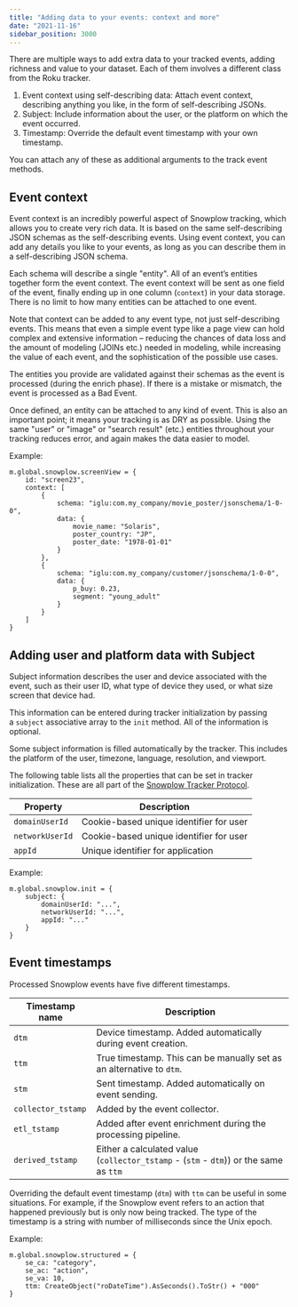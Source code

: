 ```yaml
---
title: "Adding data to your events: context and more"
date: "2021-11-16"
sidebar_position: 3000
---
```


There are multiple ways to add extra data to your tracked events, adding richness and value to your dataset. Each of them involves a different class from the Roku tracker.

1. Event context using self-describing data: Attach event context, describing anything you like, in the form of self-describing JSONs.
2. Subject: Include information about the user, or the platform on which the event occurred.
3. Timestamp: Override the default event timestamp with your own timestamp.

You can attach any of these as additional arguments to the track event methods.

## Event context

Event context is an incredibly powerful aspect of Snowplow tracking, which allows you to create very rich data. It is based on the same self-describing JSON schemas as the self-describing events. Using event context, you can add any details you like to your events, as long as you can describe them in a self-describing JSON schema.

Each schema will describe a single "entity". All of an event’s entities together form the event context. The event context will be sent as one field of the event, finally ending up in one column (`context`) in your data storage. There is no limit to how many entities can be attached to one event.

Note that context can be added to any event type, not just self-describing events. This means that even a simple event type like a page view can hold complex and extensive information – reducing the chances of data loss and the amount of modeling (JOINs etc.) needed in modeling, while increasing the value of each event, and the sophistication of the possible use cases.

The entities you provide are validated against their schemas as the event is processed (during the enrich phase). If there is a mistake or mismatch, the event is processed as a Bad Event.

Once defined, an entity can be attached to any kind of event. This is also an important point; it means your tracking is as DRY as possible. Using the same "user" or "image" or "search result" (etc.) entities throughout your tracking reduces error, and again makes the data easier to model.

Example:

```brightscript
m.global.snowplow.screenView = {
    id: "screen23",
    context: [
        {
            schema: "iglu:com.my_company/movie_poster/jsonschema/1-0-0",
            data: {
                movie_name: "Solaris",
                poster_country: "JP",
                poster_date: "1978-01-01"
            }
        },
        {
            schema: "iglu:com.my_company/customer/jsonschema/1-0-0",
            data: {
                p_buy: 0.23,
                segment: "young_adult"
            }
        }
    ]
}
```

## Adding user and platform data with Subject

Subject information describes the user and device associated with the event, such as their user ID, what type of device they used, or what size screen that device had.

This information can be entered during tracker initialization by passing a `subject` associative array to the `init` method. All of the information is optional.

Some subject information is filled automatically by the tracker. This includes the platform of the user, timezone, language, resolution, and viewport.

The following table lists all the properties that can be set in tracker initialization. These are all part of the [Snowplow Tracker Protocol](/docs/sources/trackers/snowplow-tracker-protocol/index.md).

| Property        | Description                             |
| --------------- | --------------------------------------- |
| `domainUserId`  | Cookie-based unique identifier for user |
| `networkUserId` | Cookie-based unique identifier for user |
| `appId`         | Unique identifier for application       |

Example:

```brightscript
m.global.snowplow.init = {
    subject: {
        domainUserId: "...",
        networkUserId: "...",
        appId: "..."
    }
}
```

## Event timestamps

Processed Snowplow events have five different timestamps.

| Timestamp name     | Description                                                                           |
| ------------------ | ------------------------------------------------------------------------------------- |
| `dtm`              | Device timestamp. Added automatically during event creation.                          |
| `ttm`              | True timestamp. This can be manually set as an alternative to `dtm`.                  |
| `stm`              | Sent timestamp. Added automatically on event sending.                                 |
| `collector_tstamp` | Added by the event collector.                                                         |
| `etl_tstamp`       | Added after event enrichment during the processing pipeline.                          |
| `derived_tstamp`   | Either a calculated value (`collector_tstamp` - (`stm` - `dtm`)) or the same as `ttm` |

Overriding the default event timestamp (`dtm`) with `ttm` can be useful in some situations. For example, if the Snowplow event refers to an action that happened previously but is only now being tracked. The type of the timestamp is a string with number of milliseconds since the Unix epoch.

Example:

```brightscript
m.global.snowplow.structured = {
    se_ca: "category",
    se_ac: "action",
    se_va: 10,
    ttm: CreateObject("roDateTime").AsSeconds().ToStr() + "000"
}
```

